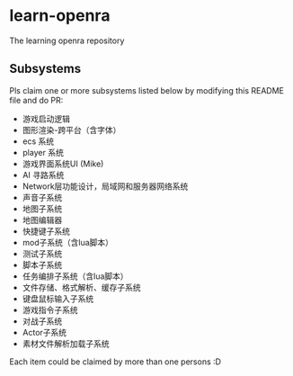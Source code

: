 # learn-openra
The learning openra repository

## Subsystems

Pls claim one or more subsystems listed below by modifying this README file and do PR:

- 游戏启动逻辑
- 图形渲染-跨平台（含字体）
- ecs 系统
- player 系统
- 游戏界面系统UI (Mike)
- AI 寻路系统 
- Network层功能设计，局域网和服务器网络系统
- 声音子系统
- 地图子系统
- 地图编辑器
- 快捷键子系统 
- mod子系统（含lua脚本）
- 测试子系统
- 脚本子系统
- 任务编排子系统（含lua脚本）
- 文件存储、格式解析、缓存子系统
- 键盘鼠标输入子系统
- 游戏指令子系统
- 对战子系统
- Actor子系统
- 素材文件解析加载子系统

Each item could be claimed by more than one persons :D


